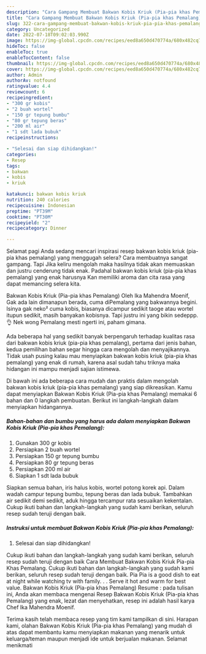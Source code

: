 ```yaml
---
description: "Cara Gampang Membuat Bakwan Kobis Kriuk (Pia-pia khas Pemalang) yang Sempurna, Buat Buka Puasa Lezat Sekali"
title: "Cara Gampang Membuat Bakwan Kobis Kriuk (Pia-pia khas Pemalang) yang Sempurna, Buat Buka Puasa Lezat Sekali"
slug: 322-cara-gampang-membuat-bakwan-kobis-kriuk-pia-pia-khas-pemalang-yang-sempurna-buat-buka-puasa-lezat-sekali
category: Uncategorized
date: 2022-07-18T09:02:03.990Z
image: https://img-global.cpcdn.com/recipes/eed8a650d470774a/680x482cq70/bakwan-kobis-kriuk-pia-pia-khas-pemalang-foto-resep-utama.jpg
hideToc: false
enableToc: true
enableTocContent: false
thumbnail: https://img-global.cpcdn.com/recipes/eed8a650d470774a/680x482cq70/bakwan-kobis-kriuk-pia-pia-khas-pemalang-foto-resep-utama.jpg
cover: https://img-global.cpcdn.com/recipes/eed8a650d470774a/680x482cq70/bakwan-kobis-kriuk-pia-pia-khas-pemalang-foto-resep-utama.jpg
author: Admin
authorAv: notfound
ratingvalue: 4.4
reviewcount: 6
recipeingredient:
- "300 gr kobis"
- "2 buah wortel"
- "150 gr tepung bumbu"
- "80 gr tepung beras"
- "200 ml air"
- "1 sdt lada bubuk"
recipeinstructions:

- "Selesai dan siap dihidangkan!"
categories:
- Resep
tags:
- bakwan
- kobis
- kriuk

katakunci: bakwan kobis kriuk 
nutrition: 240 calories
recipecuisine: Indonesian
preptime: "PT39M"
cooktime: "PT30M"
recipeyield: "2"
recipecategory: Dinner

---
```



Selamat pagi Anda sedang mencari inspirasi resep bakwan kobis kriuk (pia-pia khas pemalang) yang menggugah selera? Cara membuatnya sangat gampang. Tapi Jika keliru mengolah maka hasilnya tidak akan memuaskan dan justru cenderung tidak enak. Padahal bakwan kobis kriuk (pia-pia khas pemalang) yang enak harusnya Kan memiliki aroma dan cita rasa yang dapat memancing selera kita.


Bakwan Kobis Kriuk (Pia-pia khas Pemalang) Oleh Ika Mahendra Moenif, Gak ada lain dimanapun berada, cuma diPemalang yang bakwannya begini. Isinya gak neko² cuma kobis, biasanya dicampur sedikit taoge atau wortel itupun sedikit, masih banyakan kobisnya. Tapi justru ini yang bikin sedeppp.👌 Nek wong Pemalang mesti ngerti ini, paham gimana.

Ada beberapa hal yang sedikit banyak berpengaruh terhadap kualitas rasa dari bakwan kobis kriuk (pia-pia khas pemalang), pertama dari jenis bahan, kedua pemilihan bahan segar hingga cara mengolah dan menyajikannya. Tidak usah pusing kalau mau menyiapkan bakwan kobis kriuk (pia-pia khas pemalang) yang enak di rumah, karena asal sudah tahu triknya maka hidangan ini mampu menjadi sajian istimewa.


Di bawah ini ada beberapa cara mudah dan praktis dalam mengolah bakwan kobis kriuk (pia-pia khas pemalang) yang siap dikreasikan. Kamu dapat menyiapkan Bakwan Kobis Kriuk (Pia-pia khas Pemalang) memakai 6 bahan dan 0 langkah pembuatan. Berikut ini langkah-langkah dalam menyiapkan hidangannya.

<!--inarticleads1-->

##### Bahan-bahan dan bumbu yang harus ada dalam menyiapkan Bakwan Kobis Kriuk (Pia-pia khas Pemalang):

1. Gunakan 300 gr kobis
1. Persiapkan 2 buah wortel
1. Persiapkan 150 gr tepung bumbu
1. Persiapkan 80 gr tepung beras
1. Persiapkan 200 ml air
1. Siapkan 1 sdt lada bubuk


Siapkan semua bahan, iris halus kobis, wortel potong korek api. Dalam wadah campur tepung bumbu, tepung beras dan lada bubuk. Tambahkan air sedikit demi sedikit, aduk hingga tercampur rata sesuaikan kekentalan. Cukup ikuti bahan dan langkah-langkah yang sudah kami berikan, seluruh resep sudah teruji dengan baik. 

<!--inarticleads2-->

##### Instruksi untuk membuat Bakwan Kobis Kriuk (Pia-pia khas Pemalang):


1. Selesai dan siap dihidangkan!

Cukup ikuti bahan dan langkah-langkah yang sudah kami berikan, seluruh resep sudah teruji dengan baik Cara Membuat Bakwan Kobis Kriuk Pia-pia Khas Pemalang. Cukup ikuti bahan dan langkah-langkah yang sudah kami berikan, seluruh resep sudah teruji dengan baik. Pia Pia is a good dish to eat at night while watching tv with family. . . Serve it hot and warm for best value. Bakwan Kobis Kriuk (Pia-pia khas Pemalang) Resume : pada tulisan ini, Anda akan membaca mengenai Resep Bakwan Kobis Kriuk (Pia-pia khas Pemalang) yang enak, lezat dan menyehatkan, resep ini adalah hasil karya Chef Ika Mahendra Moenif. 

Terima kasih telah membaca resep yang tim kami tampilkan di sini. Harapan kami, olahan Bakwan Kobis Kriuk (Pia-pia khas Pemalang) yang mudah di atas dapat membantu kamu menyiapkan makanan yang menarik untuk keluarga/teman maupun menjadi ide untuk berjualan makanan. Selamat menikmati
